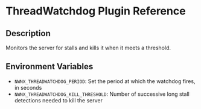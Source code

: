 # ThreadWatchdog Plugin Reference

## Description

Monitors the server for stalls and kills it when it meets a threshold.

## Environment Variables

* `NWNX_THREADWATCHDOG_PERIOD`: Set the period at which the watchdog fires, in seconds
* `NWNX_THREADWATCHDOG_KILL_THRESHOLD`: Number of successive long stall detections needed to kill the server

